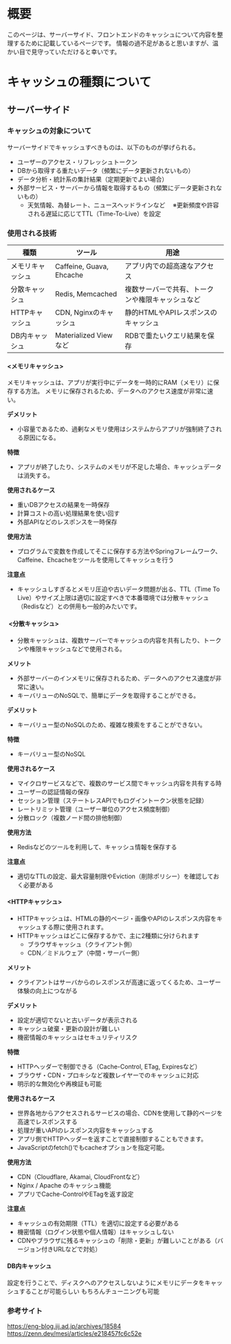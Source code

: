# 概要
このページは、サーバーサイド、フロントエンドのキャッシュについて内容を整理するために記載しているページです。
情報の過不足があると思いますが、温かい目で見守っていただけると幸いです。

# キャッシュの種類について
## サーバーサイド
### キャッシュの対象について
サーバーサイドでキャッシュすべきものは、以下のものが挙げられる。

- ユーザーのアクセス・リフレッシュトークン
- DBから取得する重たいデータ（頻繁にデータ更新されないもの）
- データ分析・統計系の集計結果（定期更新でよい場合）
- 外部サービス・サーバーから情報を取得するもの（頻繁にデータ更新されないもの）
    - 天気情報、為替レート、ニュースヘッドラインなど
    　※更新頻度や許容される遅延に応じてTTL（Time-To-Live）を設定

### 使用される技術
|種類|ツール|用途|
| ---- | ---- | ---- |
|メモリキャッシュ|Caffeine, Guava, Ehcache|	アプリ内での超高速なアクセス|
|分散キャッシュ|Redis, Memcached	|複数サーバーで共有、トークンや権限キャッシュなど|
|HTTPキャッシュ| CDN, Nginxのキャッシュ|	静的HTMLやAPIレスポンスのキャッシュ
|DB内キャッシュ|Materialized Viewなど|	RDBで重たいクエリ結果を保存|

#### <メモリキャッシュ>
メモリキャッシュは、アプリが実行中にデータを一時的にRAM（メモリ）に保存する方法。
メモリに保存されるため、データへのアクセス速度が非常に速い。

**デメリット**
- 小容量であるため、過剰なメモリ使用はシステムからアプリが強制終了される原因になる。

**特徴**
- アプリが終了したり、システムのメモリが不足した場合、キャッシュデータは消失する。

**使用されるケース**
- 重いDBアクセスの結果を一時保存
- 計算コストの高い処理結果を使い回す
- 外部APIなどのレスポンスを一時保存

**使用方法**
- プログラムで変数を作成してそこに保存する方法やSpringフレームワーク、Caffeine、Ehcacheをツールを使用してキャッシュを行う

**注意点**
-  キャッシュしすぎるとメモリ圧迫や古いデータ問題が出る、TTL（Time To Live）やサイズ上限は適切に設定すべきで本番環境では分散キャッシュ（Redisなど）との併用も一般的みたいです。

#### ︎︎ <︎分散キャッシュ>
- 分散キャッシュは、複数サーバーでキャッシュの内容を共有したり、トークンや権限キャッシュなどで使用される。

**メリット**
- 外部サーバーのインメモリに保存されるため、データへのアクセス速度が非常に速い。
- キーバリューのNoSQLで、簡単にデータを取得することができる。

**デメリット**
- キーバリュー型のNoSQLのため、複雑な検索をすることができない。

**特徴**
- キーバリュー型のNoSQL

**使用されるケース**
- マイクロサービスなどで、複数のサービス間でキャッシュ内容を共有する時
- ユーザーの認証情報の保存
- セッション管理（ステートレスAPIでもログイントークン状態を記録）
- レートリミット管理（ユーザー単位のアクセス頻度制御）
- 分散ロック（複数ノード間の排他制御）

**使用方法**
- Redisなどのツールを利用して、キャッシュ情報を保存する

**注意点**
- 適切なTTLの設定、最大容量制限やEviction（削除ポリシー）を確認しておく必要がある

#### ︎<HTTPキャッシュ>
- HTTPキャッシュは、HTMLの静的ページ・画像やAPIのレスポンス内容をキャッシュする際に使用されます。
- HTTPキャッシュはどこに保存するかで、主に2種類に分けられます
    - ブラウザキャッシュ（クライアント側）
    - CDN／ミドルウェア（中間・サーバー側）

**メリット**
- クライアントはサーバからのレスポンスが高速に返ってくるため、ユーザー体験の向上につながる

**デメリット**
- 設定が適切でないと古いデータが表示される
- キャッシュ破棄・更新の設計が難しい
- 機密情報のキャッシュはセキュリティリスク

**特徴**
- HTTPヘッダーで制御できる（Cache-Control, ETag, Expiresなど）
- ブラウザ・CDN・プロキシなど複数レイヤーでのキャッシュに対応
- 明示的な無効化や再検証も可能

**使用されるケース**
- 世界各地からアクセスされるサービスの場合、CDNを使用して静的ページを高速でレスポンスする
- 処理が重いAPIのレスポンス内容をキャッシュする
- アプリ側でHTTPヘッダーを返すことで直接制御することもできます。
- JavaScriptのfetch()でもcacheオプションを指定可能。

**使用方法**
- CDN（Cloudflare, Akamai, CloudFrontなど）
- Nginx / Apache のキャッシュ機能
- アプリでCache-ControlやETagを返す設定

**注意点**
- キャッシュの有効期限（TTL）を適切に設定する必要がある
- 機密情報（ログイン状態や個人情報）はキャッシュしない
- CDNやブラウザに残るキャッシュの「削除・更新」が難しいことがある（バージョン付きURLなどで対処）

#### DB内キャッシュ
設定を行うことで、ディスクへのアクセスしないようにメモリにデータをキャッシュすることが可能らしい
もちろんチューニングも可能


### 参考サイト
https://eng-blog.iij.ad.jp/archives/18584
https://zenn.dev/mesi/articles/e218457fc6c52e
